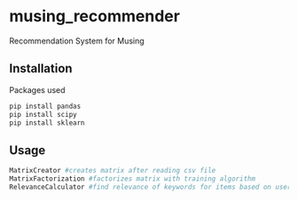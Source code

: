 # musing_recommender
Recommendation System for Musing

## Installation

Packages used

```bash
pip install pandas
pip install scipy
pip install sklearn
```

## Usage

```python
MatrixCreator #creates matrix after reading csv file
MatrixFactorization #factorizes matrix with training algorithm
RelevanceCalculator #find relevance of keywords for items based on users
```
